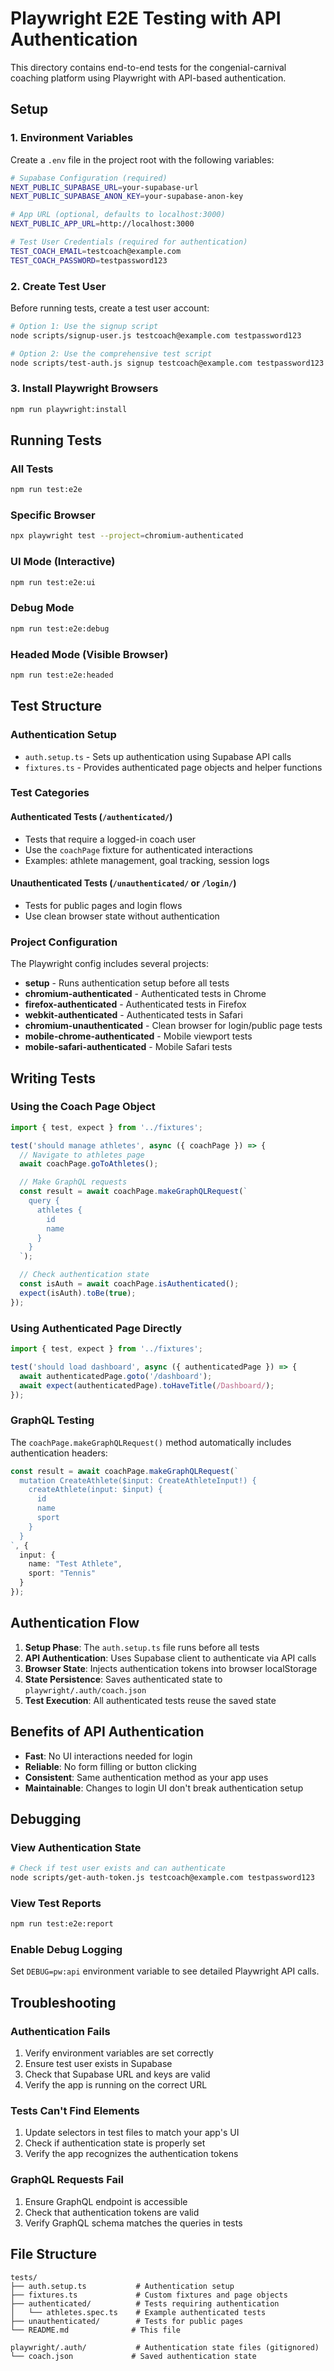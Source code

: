 # Playwright E2E Testing with API Authentication

This directory contains end-to-end tests for the congenial-carnival coaching platform using Playwright with API-based authentication.

## Setup

### 1. Environment Variables

Create a `.env` file in the project root with the following variables:

```bash
# Supabase Configuration (required)
NEXT_PUBLIC_SUPABASE_URL=your-supabase-url
NEXT_PUBLIC_SUPABASE_ANON_KEY=your-supabase-anon-key

# App URL (optional, defaults to localhost:3000)
NEXT_PUBLIC_APP_URL=http://localhost:3000

# Test User Credentials (required for authentication)
TEST_COACH_EMAIL=testcoach@example.com
TEST_COACH_PASSWORD=testpassword123
```

### 2. Create Test User

Before running tests, create a test user account:

```bash
# Option 1: Use the signup script
node scripts/signup-user.js testcoach@example.com testpassword123

# Option 2: Use the comprehensive test script
node scripts/test-auth.js signup testcoach@example.com testpassword123
```

### 3. Install Playwright Browsers

```bash
npm run playwright:install
```

## Running Tests

### All Tests
```bash
npm run test:e2e
```

### Specific Browser
```bash
npx playwright test --project=chromium-authenticated
```

### UI Mode (Interactive)
```bash
npm run test:e2e:ui
```

### Debug Mode
```bash
npm run test:e2e:debug
```

### Headed Mode (Visible Browser)
```bash
npm run test:e2e:headed
```

## Test Structure

### Authentication Setup
- `auth.setup.ts` - Sets up authentication using Supabase API calls
- `fixtures.ts` - Provides authenticated page objects and helper functions

### Test Categories

#### Authenticated Tests (`/authenticated/`)
- Tests that require a logged-in coach user
- Use the `coachPage` fixture for authenticated interactions
- Examples: athlete management, goal tracking, session logs

#### Unauthenticated Tests (`/unauthenticated/` or `/login/`)
- Tests for public pages and login flows
- Use clean browser state without authentication

### Project Configuration

The Playwright config includes several projects:

- **setup** - Runs authentication setup before all tests
- **chromium-authenticated** - Authenticated tests in Chrome
- **firefox-authenticated** - Authenticated tests in Firefox
- **webkit-authenticated** - Authenticated tests in Safari
- **chromium-unauthenticated** - Clean browser for login/public page tests
- **mobile-chrome-authenticated** - Mobile viewport tests
- **mobile-safari-authenticated** - Mobile Safari tests

## Writing Tests

### Using the Coach Page Object

```typescript
import { test, expect } from '../fixtures';

test('should manage athletes', async ({ coachPage }) => {
  // Navigate to athletes page
  await coachPage.goToAthletes();

  // Make GraphQL requests
  const result = await coachPage.makeGraphQLRequest(`
    query {
      athletes {
        id
        name
      }
    }
  `);

  // Check authentication state
  const isAuth = await coachPage.isAuthenticated();
  expect(isAuth).toBe(true);
});
```

### Using Authenticated Page Directly

```typescript
import { test, expect } from '../fixtures';

test('should load dashboard', async ({ authenticatedPage }) => {
  await authenticatedPage.goto('/dashboard');
  await expect(authenticatedPage).toHaveTitle(/Dashboard/);
});
```

### GraphQL Testing

The `coachPage.makeGraphQLRequest()` method automatically includes authentication headers:

```typescript
const result = await coachPage.makeGraphQLRequest(`
  mutation CreateAthlete($input: CreateAthleteInput!) {
    createAthlete(input: $input) {
      id
      name
      sport
    }
  }
`, {
  input: {
    name: "Test Athlete",
    sport: "Tennis"
  }
});
```

## Authentication Flow

1. **Setup Phase**: The `auth.setup.ts` file runs before all tests
2. **API Authentication**: Uses Supabase client to authenticate via API calls
3. **Browser State**: Injects authentication tokens into browser localStorage
4. **State Persistence**: Saves authenticated state to `playwright/.auth/coach.json`
5. **Test Execution**: All authenticated tests reuse the saved state

## Benefits of API Authentication

- **Fast**: No UI interactions needed for login
- **Reliable**: No form filling or button clicking
- **Consistent**: Same authentication method as your app uses
- **Maintainable**: Changes to login UI don't break authentication setup

## Debugging

### View Authentication State
```bash
# Check if test user exists and can authenticate
node scripts/get-auth-token.js testcoach@example.com testpassword123
```

### View Test Reports
```bash
npm run test:e2e:report
```

### Enable Debug Logging
Set `DEBUG=pw:api` environment variable to see detailed Playwright API calls.

## Troubleshooting

### Authentication Fails
1. Verify environment variables are set correctly
2. Ensure test user exists in Supabase
3. Check that Supabase URL and keys are valid
4. Verify the app is running on the correct URL

### Tests Can't Find Elements
1. Update selectors in test files to match your app's UI
2. Check if authentication state is properly set
3. Verify the app recognizes the authentication tokens

### GraphQL Requests Fail
1. Ensure GraphQL endpoint is accessible
2. Check that authentication tokens are valid
3. Verify GraphQL schema matches the queries in tests

## File Structure

```
tests/
├── auth.setup.ts           # Authentication setup
├── fixtures.ts             # Custom fixtures and page objects
├── authenticated/          # Tests requiring authentication
│   └── athletes.spec.ts    # Example authenticated tests
├── unauthenticated/        # Tests for public pages
└── README.md              # This file

playwright/.auth/           # Authentication state files (gitignored)
└── coach.json             # Saved authentication state
```